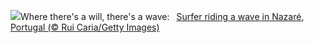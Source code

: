 ![](https://www.bing.com/th?id=OHR.NazareWave_EN-US9510827848_UHD.jpg&w=1000)Where there's a will, there's a wave:&nbsp;&ensp;[Surfer riding a wave in Nazaré, Portugal (© Rui Caria/Getty Images)](https://www.bing.com/th?id=OHR.NazareWave_EN-US9510827848_UHD.jpg)
<br><br/>

